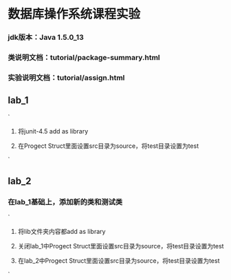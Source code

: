 # 数据库操作系统课程实验

### jdk版本：Java 1.5.0_13

### 类说明文档：tutorial/package-summary.html

### 实验说明文档：tutorial/assign.html

## lab_1
`

1. 将junit-4.5 add as library

2. 在Progect Struct里面设置src目录为source，将test目录设置为test


`

## lab_2

### 在lab_1基础上，添加新的类和测试类

`

1. 将lib文件夹内容都add as library

2. 关闭lab_1中Progect Struct里面设置src目录为source，将test目录设置为test

3. 在lab_2中Progect Struct里面设置src目录为source，将test目录设置为test




`